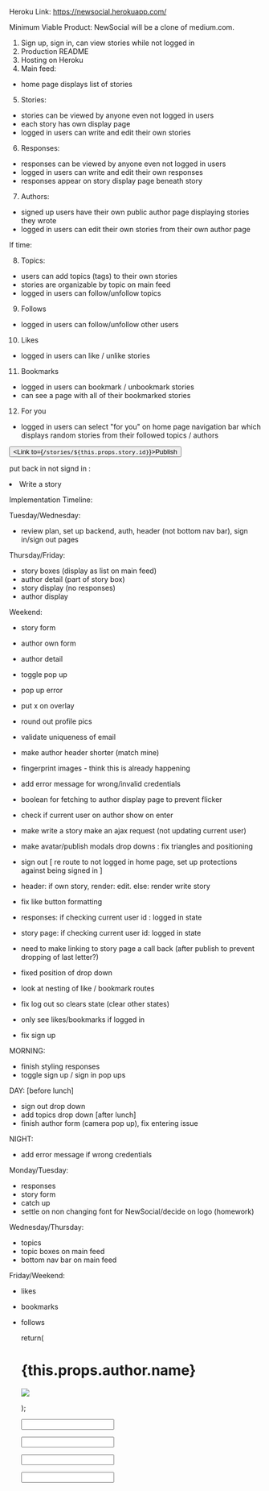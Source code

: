 Heroku Link:
https://newsocial.herokuapp.com/

Minimum Viable Product:
NewSocial will be a clone of medium.com.

1. Sign up, sign in, can view stories while not logged in
2. Production README
3. Hosting on Heroku
4. Main feed:
  - home page displays list of stories
5. Stories:
  - stories can be viewed by anyone even not logged in users
  - each story has own display page
  - logged in users can write and edit their own stories
6. Responses:
  - responses can be viewed by anyone even not logged in users
  - logged in users can write and edit their own responses
  - responses appear on story display page beneath story
7. Authors:
  - signed up users have their own public author page displaying stories they wrote
  - logged in users can edit their own stories from their own author page  

If time:

8. Topics:
  - users can add topics (tags) to their own stories
  - stories are organizable by topic on main feed
  - logged in users can follow/unfollow topics
9. Follows
  - logged in users can follow/unfollow other users
10. Likes
  - logged in users can like / unlike stories
11. Bookmarks
  - logged in users can bookmark / unbookmark stories
  - can see a page with all of their bookmarked stories
12. For you
  - logged in users can select "for you" on home page navigation bar which displays random stories from their followed topics / authors


  <ResponseForm story={this.props.selectedStory} currentUser={this.props.session.currentUser} createResponse={this.props.createResponse}/>

  <button className="save-button round-button publish-dropdown-button" onClick={this.createStory}><Link to={`/stories/${this.props.story.id}`}></Link>Publish</button>



put back in not signd in :
<li className="greywritestory loginbutton"><Link to="/writestory">Write a story</Link></li>


Implementation Timeline:

Tuesday/Wednesday:
- review plan, set up backend, auth, header (not bottom nav bar), sign in/sign out pages

Thursday/Friday:
- story boxes (display as list on main feed)
- author detail (part of story box)
- story display (no responses)
- author display

Weekend:
- story form
- author own form
- author detail


- toggle pop up
- pop up error
- put x on overlay
- round out profile pics  
- validate uniqueness of email
- make author header shorter (match mine)
- fingerprint images - think this is already happening
- add error message for wrong/invalid credentials
- boolean for fetching to author display page to prevent flicker
- check if current user on author show on enter
- make write a story make an ajax request (not updating current user)
- make avatar/publish modals drop downs : fix triangles and positioning

- sign out [ re route to not logged in home page, set up protections against being signed in ]


- header: if own story, render: edit. else: render write story

- fix like button formatting


- responses: if checking current user id : logged in state
- story page: if checking current user id: logged in state


- need to make linking to story page a call back (after publish to prevent dropping of last letter?)

- fixed position of drop down

- look at nesting of like / bookmark routes


- fix log out so clears state (clear other states)
- only see likes/bookmarks if logged in

- fix sign up 

MORNING:
- finish styling responses
- toggle sign up / sign in pop ups

DAY:
[before lunch]
- sign out drop down
- add topics drop down
[after lunch]
- finish author form (camera pop up), fix entering issue

NIGHT:
- add error message if wrong credentials

Monday/Tuesday:
- responses
- story form
- catch up
- settle on non changing font for NewSocial/decide on logo (homework)

Wednesday/Thursday:
- topics
- topic boxes on main feed
- bottom nav bar on main feed

Friday/Weekend:
- likes
- bookmarks
- follows


    return(
      <div className="author-header">
        <div className="author-box group">
          <h1 className="author-name">{this.props.author.name}</h1>
          <img src={this.props.authorPic} className = "image-profile"></img>
        </div>
      </div>

    );

    <form onSubmit={this.updateTopicTitle2}>
      <input type="text" ></input>
    </form>
    <form onSubmit={this.updateTopicTitle3}>
      <input type="text" ></input>
    </form>
    <form onSubmit={this.updateTopicTitle4}>
      <input type="text" ></input>
    </form>
    <form onSubmit={this.updateTopicTitle5}>
      <input type="text" ></input>
    </form>
